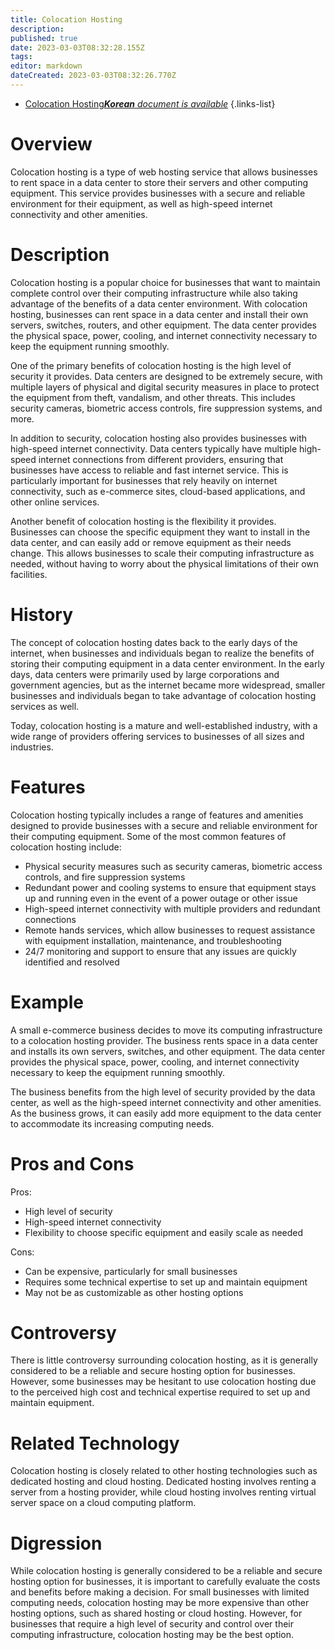```yaml
---
title: Colocation Hosting
description: 
published: true
date: 2023-03-03T08:32:28.155Z
tags: 
editor: markdown
dateCreated: 2023-03-03T08:32:26.770Z
---
```


- [Colocation Hosting***Korean** document is available*](/ko/Knowledge-base/Dictionary/colocation-hosting)
{.links-list}
# Overview

Colocation hosting is a type of web hosting service that allows businesses to rent space in a data center to store their servers and other computing equipment. This service provides businesses with a secure and reliable environment for their equipment, as well as high-speed internet connectivity and other amenities.

# Description

Colocation hosting is a popular choice for businesses that want to maintain complete control over their computing infrastructure while also taking advantage of the benefits of a data center environment. With colocation hosting, businesses can rent space in a data center and install their own servers, switches, routers, and other equipment. The data center provides the physical space, power, cooling, and internet connectivity necessary to keep the equipment running smoothly.

One of the primary benefits of colocation hosting is the high level of security it provides. Data centers are designed to be extremely secure, with multiple layers of physical and digital security measures in place to protect the equipment from theft, vandalism, and other threats. This includes security cameras, biometric access controls, fire suppression systems, and more.

In addition to security, colocation hosting also provides businesses with high-speed internet connectivity. Data centers typically have multiple high-speed internet connections from different providers, ensuring that businesses have access to reliable and fast internet service. This is particularly important for businesses that rely heavily on internet connectivity, such as e-commerce sites, cloud-based applications, and other online services.

Another benefit of colocation hosting is the flexibility it provides. Businesses can choose the specific equipment they want to install in the data center, and can easily add or remove equipment as their needs change. This allows businesses to scale their computing infrastructure as needed, without having to worry about the physical limitations of their own facilities.

# History

The concept of colocation hosting dates back to the early days of the internet, when businesses and individuals began to realize the benefits of storing their computing equipment in a data center environment. In the early days, data centers were primarily used by large corporations and government agencies, but as the internet became more widespread, smaller businesses and individuals began to take advantage of colocation hosting services as well.

Today, colocation hosting is a mature and well-established industry, with a wide range of providers offering services to businesses of all sizes and industries.

# Features

Colocation hosting typically includes a range of features and amenities designed to provide businesses with a secure and reliable environment for their computing equipment. Some of the most common features of colocation hosting include:

- Physical security measures such as security cameras, biometric access controls, and fire suppression systems
- Redundant power and cooling systems to ensure that equipment stays up and running even in the event of a power outage or other issue
- High-speed internet connectivity with multiple providers and redundant connections
- Remote hands services, which allow businesses to request assistance with equipment installation, maintenance, and troubleshooting
- 24/7 monitoring and support to ensure that any issues are quickly identified and resolved

# Example

A small e-commerce business decides to move its computing infrastructure to a colocation hosting provider. The business rents space in a data center and installs its own servers, switches, and other equipment. The data center provides the physical space, power, cooling, and internet connectivity necessary to keep the equipment running smoothly.

The business benefits from the high level of security provided by the data center, as well as the high-speed internet connectivity and other amenities. As the business grows, it can easily add more equipment to the data center to accommodate its increasing computing needs.

# Pros and Cons

Pros:

- High level of security
- High-speed internet connectivity
- Flexibility to choose specific equipment and easily scale as needed

Cons:

- Can be expensive, particularly for small businesses
- Requires some technical expertise to set up and maintain equipment
- May not be as customizable as other hosting options

# Controversy

There is little controversy surrounding colocation hosting, as it is generally considered to be a reliable and secure hosting option for businesses. However, some businesses may be hesitant to use colocation hosting due to the perceived high cost and technical expertise required to set up and maintain equipment.

# Related Technology

Colocation hosting is closely related to other hosting technologies such as dedicated hosting and cloud hosting. Dedicated hosting involves renting a server from a hosting provider, while cloud hosting involves renting virtual server space on a cloud computing platform.

# Digression

While colocation hosting is generally considered to be a reliable and secure hosting option for businesses, it is important to carefully evaluate the costs and benefits before making a decision. For small businesses with limited computing needs, colocation hosting may be more expensive than other hosting options, such as shared hosting or cloud hosting. However, for businesses that require a high level of security and control over their computing infrastructure, colocation hosting may be the best option.